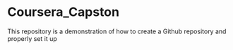 # Coursera_Capston
This repository is a demonstration of how to create a Github repository and properly set it up
